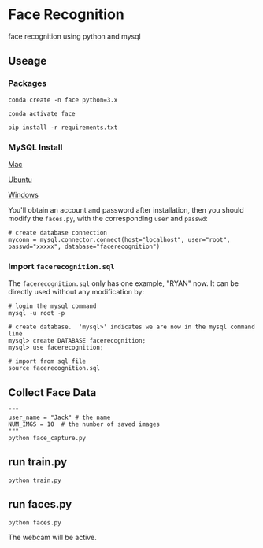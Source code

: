 # Face Recognition

face recognition using python and mysql

## Useage

### Packages

```
conda create -n face python=3.x

conda activate face

pip install -r requirements.txt
```

### MySQL Install

[Mac](https://dev.mysql.com/doc/mysql-osx-excerpt/5.7/en/osx-installation-pkg.html)

[Ubuntu]()

[Windows]()

You'll obtain an account and password after installation, then you should modify the `faces.py`, with the corresponding
`user` and `passwd`:
```
# create database connection
myconn = mysql.connector.connect(host="localhost", user="root", passwd="xxxxx", database="facerecognition")
```

### Import `facerecognition.sql`

The `facerecognition.sql` only has one example, "RYAN" now. It can be directly used without any modification by:

```
# login the mysql command
mysql -u root -p

# create database.  'mysql>' indicates we are now in the mysql command line
mysql> create DATABASE facerecognition;
mysql> use facerecognition;

# import from sql file
source facerecognition.sql
```
## Collect Face Data
```
"""
user_name = "Jack" # the name
NUM_IMGS = 10  # the number of saved images
"""
python face_capture.py
```

## run train.py
```
python train.py
```

## run faces.py
```
python faces.py
```

The webcam will be active.